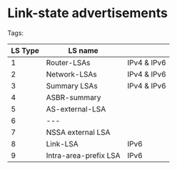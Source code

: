 # Link-state advertisements
Tags:



| LS Type | LS name               |             |
| ------- | --------------------- | ----------- |
| 1       | Router-LSAs           | IPv4 & IPv6 |
| 2       | Network-LSAs          | IPv4 & IPv6 |
| 3       | Summary LSAs          | IPv4 & IPv6 |
| 4       | ASBR-summary          |             |
| 5       | AS-external-LSA       |             |
| 6       | ---                   |             |
| 7       | NSSA external LSA     |             |
| 8       | Link-LSA              | IPv6        |
| 9       | Intra-area-prefix LSA | IPv6        |
